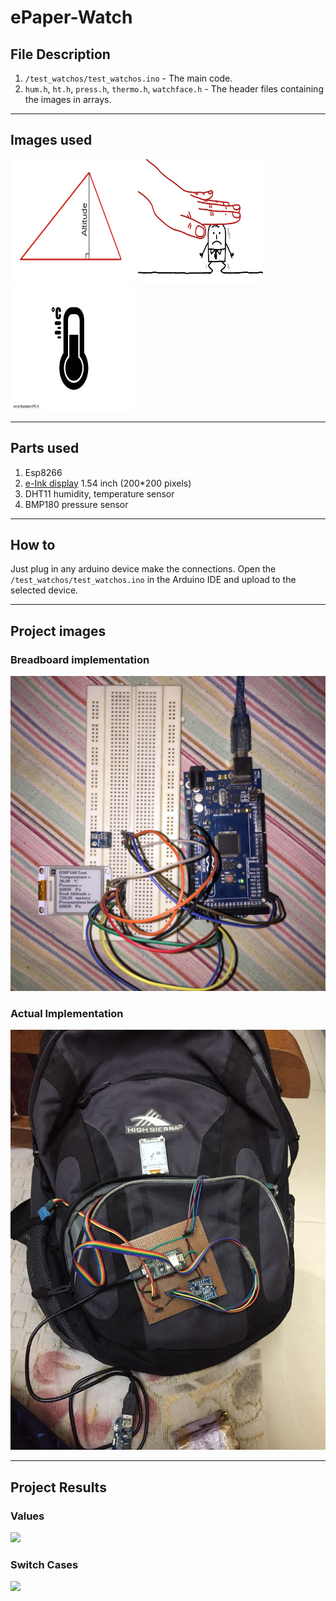 # ePaper-Watch

## File Description

1. `/test_watchos/test_watchos.ino` - The main code.
2. `hum.h`, `ht.h`, `press.h`, `thermo.h`, `watchface.h` - The header files containing the images in arrays.

---

## Images used

<p float="left">
 <img src="ALTITUDE-OF-A-TRIANGLE.jpg" height="200" width="200"/>  
 <img src="pressure.jpg" height="200" width="200"/>
 <img src="thermometer-icon-.jpg" height="200" width="200"/>
</p>

---

## Parts used

1. Esp8266
2. [e-Ink display](https://www.aliexpress.com/item/1-54inch-e-Paper-Module-200-200-E-Ink-Display-Screen-SPI-Wide-Viewing-Angle-Supports/32839190925.html) 1.54 inch (200*200 pixels) 
3. DHT11 humidity, temperature sensor
4. BMP180 pressure sensor

---

## How to

Just plug in any arduino device make the connections. Open the `/test_watchos/test_watchos.ino` in the Arduino IDE and upload to the selected device.

---

## Project images

### Breadboard implementation  

<img src="images/IMG-5317.JPG"/>

### Actual Implementation    

<img src="images/IMG-6057.JPG"/>

---

## Project Results

### Values

<img src="images/values.gif"/>

### Switch Cases

<img src="images/altipresshum.gif"/>

 


 


 
